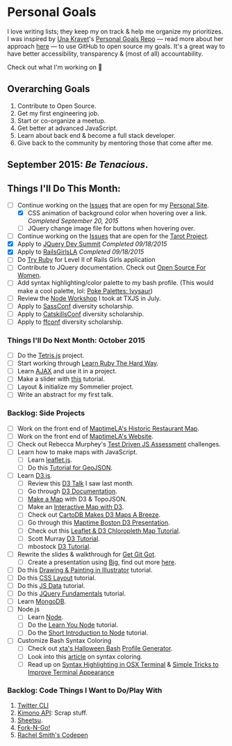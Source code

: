 Personal Goals
==============

I love writing lists; they keep my on track & help me organize my prioritizes. I was inspired by [Una Kravet](http://twitter.com/una)'s [Personal Goals Repo](https://github.com/una/personal-goals) — read more about her approach [here](http://una.github.io/personal-goals-guide/) — to use GitHub to open source my goals. It's a great way to have better accessibility, transparency & (most of all) accountability. 

Check out what I'm working on 👀

## Overarching Goals
1. Contribute to Open Source.
2. Get my first engineering job.
3. Start or co-organize a meetup.
4. Get better at advanced JavaScript.
5. Learn about back end & become a full stack developer.
6. Give back to the community by mentoring those that come after me.

## September 2015: _Be Tenacious_.

## Things I'll Do This Month:
- [ ] Continue working on the [Issues](https://github.com/patriciarealini/patriciarealini/blob/master/issues.md) that are open for my [Personal Site](www.patriciarealini.com). 
	- [x] CSS animation of background color when hovering over a link. _Completed September 20, 2015_
	- [ ] JQuery change image file for buttons when hovering over.
- [ ] Continue working on the [Issues](https://github.com/patriciarealini/tarot/blob/master/issues.md) that are open for the [Tarot Project](https://github.com/patriciarealini/tarot). 
- [x] Apply to [JQuery Dev Summit](http://events.jquery.org/2015/developer-summit/) _Completed 09/18/2015_
- [x] Apply to [RailsGirlsLA](http://railsgirls.com/la) _Completed 09/18/2015_
- [ ] Do [Try Ruby](http://tryruby.org/levels/1/challenges/0) for Level II of Rails Girls application
- [ ] Contribute to JQuery documentation. Check out [Open Source For Women](https://www.os4w.org/). 
- [ ] Add syntax highlighting/color palette to my bash profile. (This would make a cool palette, lol: [Poke Palettes: Ivysaur](http://pokepalettes.com/#ivysaur))
- [ ] Review the [Node Workshop](http://bocoup-education.github.io/TXJS-Node-Workshop/) I took at TXJS in July. 
- [ ] Apply to [SassConf](http://sassconf.com/#scholarships) diversity scholarship.
- [ ] Apply to [CatskillsConf](http://www.catskillsconf.com/diversity/) diversity scholarship. 
- [ ] Apply to [ffconf](https://remysharp.com/2015/08/28/diversity-scholarships) diversity scholarship. 

### Things I'll Do Next Month: October 2015
- [ ] Do the [Tetris.js](https://github.com/chikeichan/tetris.js) project. 
- [ ] Start working through [Learn Ruby The Hard Way](http://learnrubythehardway.org/book/). 
- [ ] Learn [AJAX](http://api.jquery.com/jquery.ajax/) and use it in a project. 
- [ ] Make a slider with [this](http://rafbm.github.io/howtomakeaslider/) tutorial. 
- [ ] Layout & initialize my Sommelier project.
- [ ] Write an abstract for my first talk.

### Backlog: Side Projects 
- [ ] Work on the front end of [MaptimeLA's Historic Restaurant Map](https://github.com/maptimeLA/old-la-restaurants). 
- [ ] Work on the front end of [MaptimeLA's Website](https://github.com/maptimeLA/maptimela.github.io).
- [ ] Check out Rebecca Murphey's [Test Driven JS Assessment](https://github.com/rmurphey/js-assessment) challenges. 
- [ ] Learn how to make maps with JavaScript.
	- [ ] Learn [leaflet.js](http://leafletjs.com/).
	- [ ] Do this [Tutorial for GeoJSON](https://github.com/lyzidiamond/learn-geojson).
- [ ] Learn [D3.js](http://d3js.org/).
	- [ ] Review this [D3 Talk](https://github.com/danisla/d3-talk) I saw last month. 
	- [ ] Go through [D3 Documentation](https://github.com/mbostock/d3/wiki/API-Reference).
	- [ ] [Make a Map](http://bost.ocks.org/mike/map/) with D3 & TopoJSON. 
	- [ ] Make an [Interactive Map with D3](http://www.tnoda.com/blog/2013-12-07). 
	- [ ] Check out [CartoDB Makes D3 Maps A Breeze](http://blog.cartodb.com/cartodb-makes-d3-maps-a-breeze/). 
	- [ ] Go through this [Maptime Boston D3 Presentation](http://maptimeboston.github.io/d3-maptime/#/).
	- [ ] Check out this [Leaflet & D3 Chloropleth Map Tutorial](http://leafletjs.com/examples/choropleth.html). 
	- [ ] Scott Murray [D3 Tutorial](http://alignedleft.com/tutorials/d3). 
	- [ ] mbostock [D3 Tutorial](https://github.com/mbostock/d3/wiki/Tutorials). 
- [ ] Rewrite the slides & walkthrough for [Get Git Got](http://slides.com/patriciarealini/get-git-got). 
	- [ ] Create a presentation using [Big](https://github.com/tmcw/big), find out more [here](http://www.macwright.org/big/).
- [ ] Do this [Drawing & Painting in Illustrator](http://www.pluralsight.com/courses/drawing-painting-illustrator-1928) tutorial.
- [ ] Do this [CSS Layout](http://learnlayout.com/) tutorial. 
- [ ] Do this [JS Data](http://learnjsdata.com/) tutorial. 
- [ ] Do this [JQuery Fundamentals](http://jqfundamentals.com/) tutorial.
- [ ] Learn [MongoDB](https://www.mongodb.com/blog/post/building-your-first-application-mongodb-creating-rest-api-using-mean-stack-part-1).
- [ ] Node.js
	- [ ] Learn [Node](http://javascriptissexy.com/learn-node-js-completely-and-with-confidence/). 
	- [ ] Do the [Learn You Node](https://github.com/workshopper/learnyounode) tutorial.
	- [ ] Do the [Short Introduction to Node](https://github.com/maxogden/art-of-node) tutorial.  
- [ ] Customize Bash Syntax Coloring
	- [ ] Check out [xta's Halloween Bash](https://github.com/xta/HalloweenBash) [Profile Generator](http://xta.github.io/HalloweenBash/).
	- [ ] Look into this [article](http://apple.stackexchange.com/questions/9821/can-i-make-my-mac-os-x-terminal-color-items-according-to-syntax-like-the-ubuntu) on syntax coloring. 
	- [ ] Read up on [Syntax Highlighting in OSX Terminal](http://thelivingpearl.com/2013/01/02/syntax-highlighting-in-the-mac-os-x-terminal/) & [Simple Tricks to Improve Terminal Appearance](http://osxdaily.com/2013/02/05/improve-terminal-appearance-mac-os-x/)

### Backlog: Code Things I Want to Do/Play With
1. [Twitter CLI](http://sferik.github.io/t/)
2. [Kimono API](https://www.kimonolabs.com/apidocs): Scrap stuff.
3. [Sheetsu](http://sheetsu.com/).
4. [Fork-N-Go!](http://jlord.us/forkngo/)
5. [Rachel Smith's Codepen](http://codepen.io/rachsmith/popular/)